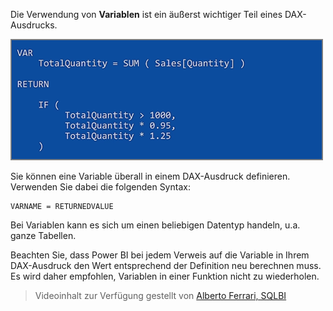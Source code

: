 Die Verwendung von **Variablen** ist ein äußerst wichtiger Teil eines DAX-Ausdrucks.

![](media/7-4-dax-expressions/dax-variables_1.png)

Sie können eine Variable überall in einem DAX-Ausdruck definieren. Verwenden Sie dabei die folgenden Syntax:

    VARNAME = RETURNEDVALUE

Bei Variablen kann es sich um einen beliebigen Datentyp handeln, u.a. ganze Tabellen.

Beachten Sie, dass Power BI bei jedem Verweis auf die Variable in Ihrem DAX-Ausdruck den Wert entsprechend der Definition neu berechnen muss. Es wird daher empfohlen, Variablen in einer Funktion nicht zu wiederholen.

> Videoinhalt zur Verfügung gestellt von [Alberto Ferrari, SQLBI](http://www.sqlbi.com/learning-dax/?utm_source=powerbi&utm_medium=marketing&utm_campaign=after-summit)
> 
> 

